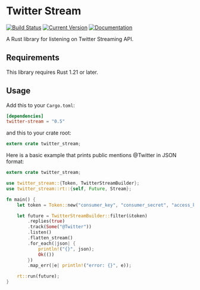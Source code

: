 # Twitter Stream

[![Build Status](https://travis-ci.org/dmizuk/twitter-stream-rs.svg?branch=master)](https://travis-ci.org/dmizuk/twitter-stream-rs/)
[![Current Version](https://img.shields.io/crates/v/twitter-stream.svg)](https://crates.io/crates/twitter-stream)
[![Documentation](https://docs.rs/twitter-stream/badge.svg)](https://docs.rs/twitter-stream/)

A Rust library for listening on Twitter Streaming API.

## Requirements

This library requires Rust 1.21 or later.

## Usage

Add this to your `Cargo.toml`:

```toml
[dependencies]
twitter-stream = "0.5"
```

and this to your crate root:

```rust
extern crate twitter_stream;
```

Here is a basic example that prints public mentions @Twitter in JSON format:

```rust
extern crate twitter_stream;

use twitter_stream::{Token, TwitterStreamBuilder};
use twitter_stream::rt::{self, Future, Stream};

fn main() {
    let token = Token::new("consumer_key", "consumer_secret", "access_key", "access_secret");

    let future = TwitterStreamBuilder::filter(&token)
        .replies(true)
        .track(Some("@Twitter"))
        .listen()
        .flatten_stream()
        .for_each(|json| {
            println!("{}", json);
            Ok(())
        })
        .map_err(|e| println!("error: {}", e));

    rt::run(future);
}
```
